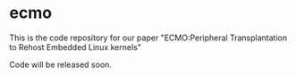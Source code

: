 # ecmo
This is the code repository for our paper "ECMO:Peripheral Transplantation to Rehost Embedded Linux kernels"

Code will be released soon.

